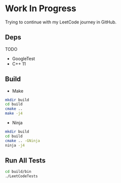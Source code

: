 # Work In Progress

Trying to continue with my LeetCode journey in GitHub.

## Deps

TODO
* GoogleTest
* C++ 11

## Build

* Make

```sh
mkdir build
cd build
cmake ..
make -j4
```

* Ninja
```sh
mkdir build
cd build
cmake .. -GNinja
ninja -j4
```

## Run All Tests
```sh
cd build/bin
./LeetCodeTests
```
